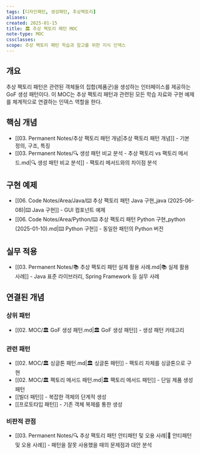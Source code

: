 ```yaml
---
tags: [디자인패턴, 생성패턴, 추상팩토리]
aliases:
created: 2025-01-15
title: 🏛️ 추상 팩토리 패턴 MOC
note-type: MOC
cssclasses:
scope: 추상 팩토리 패턴 학습과 참고를 위한 지식 인덱스
---
```


## 개요

추상 팩토리 패턴은 관련된 객체들의 집합(제품군)을 생성하는 인터페이스를 제공하는 GoF 생성 패턴이다. 이 MOC는 추상 팩토리 패턴과 관련된 모든 학습 자료와 구현 예제를 체계적으로 연결하는 인덱스 역할을 한다.

## 핵심 개념

- [[03. Permanent Notes/추상 팩토리 패턴 개념|추상 팩토리 패턴 개념]] - 기본 정의, 구조, 특징
- [[03. Permanent Notes/🔍 생성 패턴 비교 분석 - 추상 팩토리 vs 팩토리 메서드.md|🔍 생성 패턴 비교 분석]] - 팩토리 메서드와의 차이점 분석

## 구현 예제

- [[06. Code Notes/Area/Java/⌨️ 추상 팩토리 패턴 Java 구현_java (2025-06-08)|⌨️ Java 구현]] - GUI 컴포넌트 예제
- [[06. Code Notes/Area/Python/⌨️ 추상 팩토리 패턴 Python 구현_python (2025-01-10).md|⌨️ Python 구현]] - 동일한 패턴의 Python 버전

## 실무 적용

- [[03. Permanent Notes/📚 추상 팩토리 패턴 실제 활용 사례.md|📚 실제 활용 사례]] - Java 표준 라이브러리, Spring Framework 등 실무 사례

## 연결된 개념

### 상위 패턴
- [[02. MOC/🏛️ GoF 생성 패턴.md|🏛️ GoF 생성 패턴]] - 생성 패턴 카테고리

### 관련 패턴
- [[02. MOC/🏛️ 싱글톤 패턴.md|🏛️ 싱글톤 패턴]] - 팩토리 자체를 싱글톤으로 구현
- [[02. MOC/🏛️ 팩토리 메서드 패턴.md|🏛️ 팩토리 메서드 패턴]] - 단일 제품 생성 패턴
- [[빌더 패턴]] - 복잡한 객체의 단계적 생성
- [[프로토타입 패턴]] - 기존 객체 복제를 통한 생성 

### 비판적 관점
- [[03. Permanent Notes/🔍 추상 팩토리 패턴 안티패턴 및 오용 사례|🚫 안티패턴 및 오용 사례]] - 패턴을 잘못 사용했을 때의 문제점과 대안 분석 